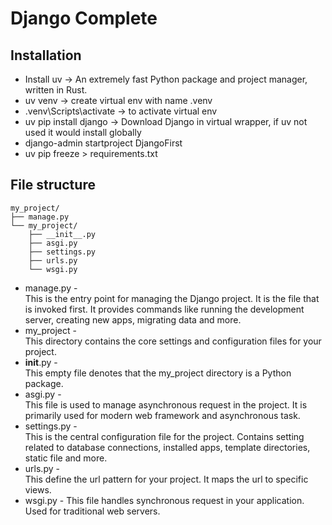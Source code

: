 # Django Complete

## Installation
* Install uv -> An extremely fast Python package and project manager, written in Rust.
* uv venv -> create virtual env with name .venv
* .venv\Scripts\activate -> to activate virtual env
* uv pip install django -> Download Django in virtual wrapper, if uv not used it would install globally
* django-admin startproject DjangoFirst
* uv pip freeze > requirements.txt

## File structure
```
my_project/
├── manage.py
└── my_project/
    ├── __init__.py
    ├── asgi.py
    ├── settings.py
    ├── urls.py
    └── wsgi.py
```
* manage.py - <br>This is the entry point for managing the Django project. It is the file that is invoked first. It provides commands like running the development server, creating new apps, migrating data and more.
* my_project - <br>This directory contains the core settings and configuration files for your project.
* __init__.py - <br>This empty file denotes that the my_project directory is a Python package.
* asgi.py - <br>This file is used to manage asynchronous request in the project. It is primarily used for modern web framework and asynchronous task.
* settings.py - <br>This is the central configuration file for the project. Contains setting related to database connections, installed apps, template directories, static file and more.
* urls.py - <br>This define the url pattern for your project. It maps the url to specific views.
* wsgi.py - This file handles synchronous request in your application. Used for traditional web servers.
